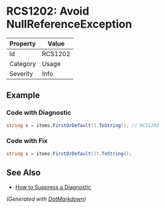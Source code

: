 # RCS1202: Avoid NullReferenceException

| Property | Value   |
| -------- | ------- |
| Id       | RCS1202 |
| Category | Usage   |
| Severity | Info    |

## Example

### Code with Diagnostic

```csharp
string s = items.FirstOrDefault().ToString(); // RCS1202
```

### Code with Fix

```csharp
string s = items.FirstOrDefault()?.ToString();
```

## See Also

* [How to Suppress a Diagnostic](../HowToConfigureAnalyzers.md#how-to-suppress-a-diagnostic)


*\(Generated with [DotMarkdown](http://github.com/JosefPihrt/DotMarkdown)\)*